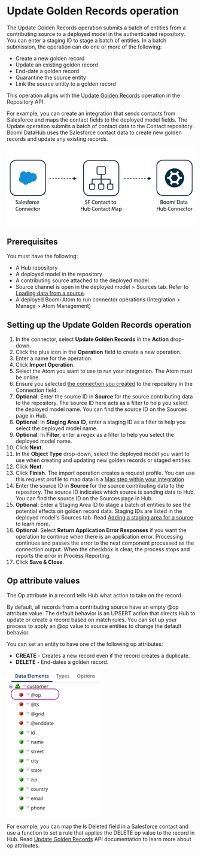 # Update Golden Records operation 

<head>
  <meta name="guidename" content="Integration"/>
  <meta name="context" content="GUID-6ce8d433-0f20-40cd-bc82-8c1dd729ead6"/>
</head>

The Update Golden Records operation submits a batch of entities from a contributing source to a deployed model in the authenticated repository. You can enter a staging ID to stage a batch of entities. In a batch submission, the operation can do one or more of the following:

- Create a new golden record
- Update an existing golden record
- End-date a golden record
- Quarantine the source entity
- Link the source entity to a golden record

This operation aligns with the [Update Golden Records](/docs/Atomsphere/Master%20Data%20Hub/REST%20APIs/r-mdm-Update_Golden_Records_fdad4dc4-f3db-48ab-8ba7-d027ecc10791.md) operation in the Repository API.

For example, you can create an integration that sends contacts from Salesforce and maps the contact fields to the deployed model fields. The Update operation submits a batch of contact data to the Contact repository. Boomi DataHub uses the Salesforce contact data to create new golden records and update any existing records.

![diagram showing an example of an integration that sends contact data from the Salesforce connector, maps it to Hub, and sends the data to the repository using the Update operation.](../Images/img-int-BDH_update_operation_example.png)

## Prerequisites

You must have the following:

- A Hub repository 
- A deployed model in the repository
- A contributing source attached to the deployed model
- Source channel is open in the deployed model > Sources tab. Refer to [Loading data from a source](/docs/Atomsphere/Master%20Data%20Hub/Deployment/t-mdm-Loading_data_from_a_source_8c5915de-5144-45a0-8d21-b798879e174a.md).
- A deployed Boomi Atom to run connector operations (Integration > Manage > Atom Management)

## Setting up the Update Golden Records operation

1. In the connector, select **Update Golden Records** in the **Action** drop-down.
2. Click the plus icon in the **Operation** field to create a new operation.
3. Enter a name for the operation. 
4. Click **Import Operation**. 
5. Select the Atom you want to use to run your integration. The Atom must be online. 
6. Ensure you selected [the connection you created](/docs/Atomsphere/Integration/Connectors/int-Boomi_Data_Hub_connection.md) to the repository in the Connection field. 
7. **Optional**: Enter the source ID in **Source** for the source contributing data to the repository. The source ID here acts as a filter to help you select the deployed model name. You can find the source ID on the Sources page in Hub. 
8. **Optional**: In **Staging Area ID**, enter a staging ID as a filter to help you select the deployed model name. 
9. **Optional**: In **Filter**, enter a regex as a filter to help you select the deployed model name.
10. Click **Next**. 
11. In the **Object Type** drop-down, select the deployed model you want to use when creating and updating new golden records or staged entities. 
12. Click **Next**. 
13. Click **Finish**. The import operation creates a request profile. You can use this request profile to map data in a [Map step within your integration](/docs/Atomsphere/Integration/Process%20building/c-atm-Map_components_87f669d6-4999-445f-9f29-ed24e79c92dd.md)
14. Enter the source ID in **Source** for the source contributing data to the repository. The source ID indicates which source is sending data to Hub. You can find the source ID on the Sources page in Hub.
15. **Optional**: Enter a Staging Area ID to stage a batch of entities to see the potential effects on golden record data. Staging IDs are listed in the deployed model's Sources tab. Read [Adding a staging area for a source](/docs/Atomsphere/Master%20Data%20Hub/Stewardship/t-mdm-Adding_a_staging_area_for_a_source_a4e18da6-9b8d-4257-a28e-dc1725b587ae.md) to learn more. 
16. **Optional**: Select **Return Application Error Responses** if you want the operation to continue when there is an application error. Processing continues and passes the error to the next component processed as the connection output. When the checkbox is clear, the process stops and reports the error in Process Reporting.
17. Click **Save & Close**.

## Op attribute values

The Op attribute in a record tells Hub what action to take on the record. 

By default, all records from a contributing source have an empty @op attribute value. The default behavior is an UPSERT action that directs Hub to update or create a record based on match rules. You can set up your process to apply an @op value to source entities to change the default behavior. 

You can set an entity to have one of the following op attributes: 

- **CREATE** - Creates a new record even if the record creates a duplicate.
- **DELETE** - End-dates a golden record.

![image of the op attribute listed as a data element in the XML profile for a Hub model](../Images/img-hub_op_attribute.png)

For example, you can map the Is Deleted field in a Salesforce contact and use a function to set a rule that applies the DELETE op value to the record in Hub. Read [Update Golden Records](/docs/Atomsphere/Master%20Data%20Hub/REST%20APIs/r-mdm-Update_Golden_Records_fdad4dc4-f3db-48ab-8ba7-d027ecc10791.md) API documentation to learn more about op attributes.